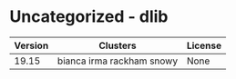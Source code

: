 # Uncategorized - dlib







| Version | Clusters | License |
| ------- | -------- | ------- |
| 19.15 | bianca irma rackham snowy | None |
